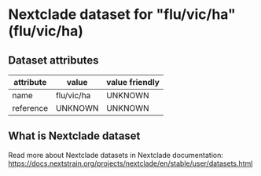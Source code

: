 # Nextclade dataset for "flu/vic/ha" (flu/vic/ha)


## Dataset attributes

| attribute            | value                | value friendly                           |
| -------------------- | -------------------- | ---------------------------------------- |
| name                 | flu/vic/ha           | UNKNOWN                                  |
| reference            | UNKNOWN              | UNKNOWN                                  |


## What is Nextclade dataset

Read more about Nextclade datasets in Nextclade documentation: https://docs.nextstrain.org/projects/nextclade/en/stable/user/datasets.html
